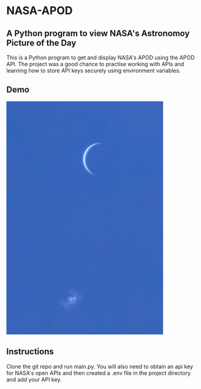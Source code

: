 # NASA-APOD

## A Python program to view NASA's Astronomoy Picture of the Day

This is a Python program to get and display NASA's APOD using the APOD API.
The project was a good chance to practise working with APIs and 
learning how to store API keys securely using environment variables.

## Demo
![alt text](images/demo.png)

## Instructions

Clone the git repo and run main.py. You will also need to obtain an
api key for NASA's open APIs and then created a .env file in the 
project directory and add your API key.  